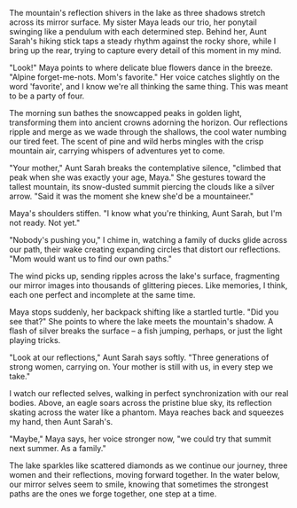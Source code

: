 The mountain's reflection shivers in the lake as three shadows stretch across its mirror surface. My sister Maya leads our trio, her ponytail swinging like a pendulum with each determined step. Behind her, Aunt Sarah's hiking stick taps a steady rhythm against the rocky shore, while I bring up the rear, trying to capture every detail of this moment in my mind.

"Look!" Maya points to where delicate blue flowers dance in the breeze. "Alpine forget-me-nots. Mom's favorite." Her voice catches slightly on the word 'favorite', and I know we're all thinking the same thing. This was meant to be a party of four.

The morning sun bathes the snowcapped peaks in golden light, transforming them into ancient crowns adorning the horizon. Our reflections ripple and merge as we wade through the shallows, the cool water numbing our tired feet. The scent of pine and wild herbs mingles with the crisp mountain air, carrying whispers of adventures yet to come.

"Your mother," Aunt Sarah breaks the contemplative silence, "climbed that peak when she was exactly your age, Maya." She gestures toward the tallest mountain, its snow-dusted summit piercing the clouds like a silver arrow. "Said it was the moment she knew she'd be a mountaineer."

Maya's shoulders stiffen. "I know what you're thinking, Aunt Sarah, but I'm not ready. Not yet."

"Nobody's pushing you," I chime in, watching a family of ducks glide across our path, their wake creating expanding circles that distort our reflections. "Mom would want us to find our own paths."

The wind picks up, sending ripples across the lake's surface, fragmenting our mirror images into thousands of glittering pieces. Like memories, I think, each one perfect and incomplete at the same time.

Maya stops suddenly, her backpack shifting like a startled turtle. "Did you see that?" She points to where the lake meets the mountain's shadow. A flash of silver breaks the surface – a fish jumping, perhaps, or just the light playing tricks.

"Look at our reflections," Aunt Sarah says softly. "Three generations of strong women, carrying on. Your mother is still with us, in every step we take."

I watch our reflected selves, walking in perfect synchronization with our real bodies. Above, an eagle soars across the pristine blue sky, its reflection skating across the water like a phantom. Maya reaches back and squeezes my hand, then Aunt Sarah's.

"Maybe," Maya says, her voice stronger now, "we could try that summit next summer. As a family."

The lake sparkles like scattered diamonds as we continue our journey, three women and their reflections, moving forward together. In the water below, our mirror selves seem to smile, knowing that sometimes the strongest paths are the ones we forge together, one step at a time.
